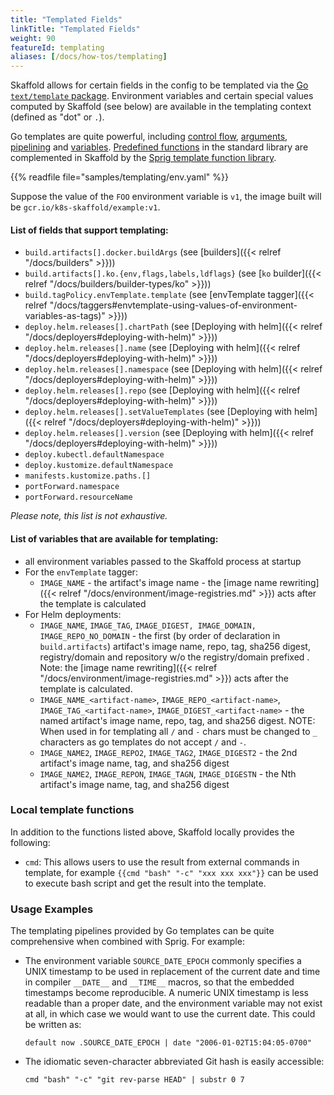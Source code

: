 ```yaml
---
title: "Templated Fields"
linkTitle: "Templated Fields"
weight: 90
featureId: templating
aliases: [/docs/how-tos/templating]
---
```


Skaffold allows for certain fields in the config to be templated via the [Go `text/template` package](https://pkg.go.dev/text/template). 
Environment variables and certain special values computed by Skaffold (see below) are available in the templating 
context (defined as "dot" or `.`).

Go templates are quite powerful, including [control flow](https://pkg.go.dev/text/template#hdr-Actions), 
[arguments](https://pkg.go.dev/text/template#hdr-Arguments), [pipelining](https://pkg.go.dev/text/template#hdr-Pipelines) 
and [variables](https://pkg.go.dev/text/template#hdr-Variables). [Predefined functions](https://pkg.go.dev/text/template#hdr-Functions) 
in the standard library are complemented in Skaffold by the  [Sprig template function library](http://masterminds.github.io/sprig/).

{{% readfile file="samples/templating/env.yaml" %}}

Suppose the value of the `FOO` environment variable is `v1`, the image built
will be `gcr.io/k8s-skaffold/example:v1`.

#### List of fields that support templating:

* `build.artifacts[].docker.buildArgs` (see [builders]({{< relref "/docs/builders" >}}))
* `build.artifacts[].ko.{env,flags,labels,ldflags}` (see [`ko` builder]({{< relref "/docs/builders/builder-types/ko" >}}))
* `build.tagPolicy.envTemplate.template` (see [envTemplate tagger]({{< relref "/docs/taggers#envtemplate-using-values-of-environment-variables-as-tags)" >}}))
* `deploy.helm.releases[].chartPath` (see [Deploying with helm]({{< relref "/docs/deployers#deploying-with-helm)" >}}))
* `deploy.helm.releases[].name` (see [Deploying with helm]({{< relref "/docs/deployers#deploying-with-helm)" >}}))
* `deploy.helm.releases[].namespace` (see [Deploying with helm]({{< relref "/docs/deployers#deploying-with-helm)" >}}))
* `deploy.helm.releases[].repo` (see [Deploying with helm]({{< relref "/docs/deployers#deploying-with-helm)" >}}))
* `deploy.helm.releases[].setValueTemplates` (see [Deploying with helm]({{< relref "/docs/deployers#deploying-with-helm)" >}}))
* `deploy.helm.releases[].version` (see [Deploying with helm]({{< relref "/docs/deployers#deploying-with-helm)" >}}))
* `deploy.kubectl.defaultNamespace`
* `deploy.kustomize.defaultNamespace`
* `manifests.kustomize.paths.[]`
* `portForward.namespace`
* `portForward.resourceName`

_Please note, this list is not exhaustive._

#### List of variables that are available for templating:

* all environment variables passed to the Skaffold process at startup
* For the `envTemplate` tagger:
  * `IMAGE_NAME` - the artifact's image name - the [image name rewriting]({{< relref "/docs/environment/image-registries.md" >}}) acts after the template is calculated
* For Helm deployments:
  * `IMAGE_NAME`, `IMAGE_TAG`, `IMAGE_DIGEST, IMAGE_DOMAIN, IMAGE_REPO_NO_DOMAIN` - the first (by order of declaration in `build.artifacts`) artifact's image name, repo, tag, sha256 digest, registry/domain and repository w/o the registry/domain prefixed . Note: the [image name rewriting]({{< relref "/docs/environment/image-registries.md" >}}) acts after the template is calculated.
  * `IMAGE_NAME_<artifact-name>`, `IMAGE_REPO_<artifact-name>`, `IMAGE_TAG_<artifact-name>`, `IMAGE_DIGEST_<artifact-name>` - the named artifact's image name, repo, tag, and sha256 digest. NOTE: When used in for templating all `/` and `-` chars must be changed to `_` characters as go templates do not accept `/` and `-`.
  * `IMAGE_NAME2`, `IMAGE_REPO2`, `IMAGE_TAG2`, `IMAGE_DIGEST2` - the 2nd artifact's image name, tag, and sha256 digest
  * `IMAGE_NAME2`, `IMAGE_REPON`, `IMAGE_TAGN`, `IMAGE_DIGESTN` - the Nth artifact's image name, tag, and sha256 digest

### Local template functions
In addition to the functions listed above, Skaffold locally provides the following:
- `cmd`: This allows users to use the result from external commands in template, for example `{{cmd "bash" "-c" "xxx xxx xxx"}}` can be used to execute bash script and get the result into the template.

### Usage Examples
The templating pipelines provided by Go templates can be quite comprehensive when combined with Sprig. For example:
* The environment variable `SOURCE_DATE_EPOCH` commonly specifies a UNIX timestamp to be used in replacement of the 
  current date and time in compiler `__DATE__` and `__TIME__` macros, so that the embedded timestamps become reproducible.
  A numeric UNIX timestamp is less readable than a proper date, and the environment variable may not exist at all, 
  in which case we would want to use the current date. This could be written as:

  ```default now .SOURCE_DATE_EPOCH | date "2006-01-02T15:04:05-0700"``` 
* The idiomatic seven-character abbreviated Git hash is easily accessible:
  
  ```cmd "bash" "-c" "git rev-parse HEAD" | substr 0 7```